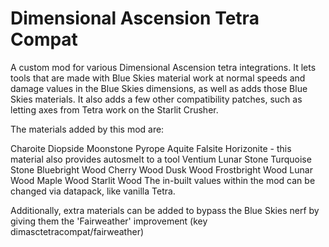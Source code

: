 # Dimensional Ascension Tetra Compat
A custom mod for various Dimensional Ascension tetra integrations. It lets tools that are made with Blue Skies material work at normal speeds and damage values in the Blue Skies dimensions, as well as adds those Blue Skies materials. It also adds a few other compatibility patches, such as letting axes from Tetra work on the Starlit Crusher.

The materials added by this mod are:

Charoite
Diopside
Moonstone
Pyrope
Aquite
Falsite
Horizonite - this material also provides autosmelt to a tool
Ventium
Lunar Stone
Turquoise Stone
Bluebright Wood
Cherry Wood
Dusk Wood
Frostbright Wood
Lunar Wood
Maple Wood
Starlit Wood
The in-built values within the mod can be changed via datapack, like vanilla Tetra.

Additionally, extra materials can be added to bypass the Blue Skies nerf by giving them the 'Fairweather' improvement (key dimasctetracompat/fairweather)
